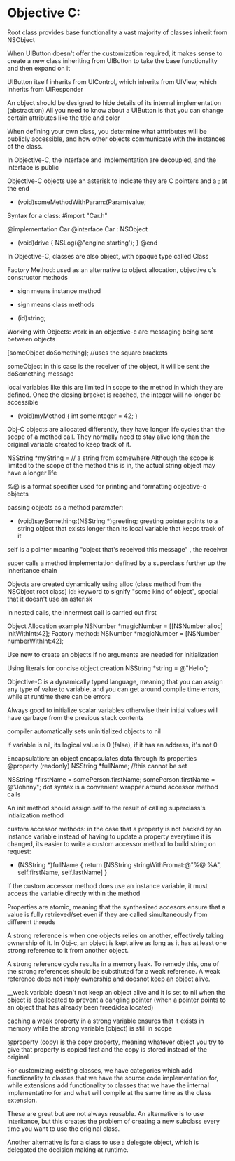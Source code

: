 # Objective C:

Root class provides base functionality
a vast majority of classes inherit from NSObject

When UIButton doesn't offer the customization required, it makes sense to create a new class inheriting from UIButton to take the base functionality and then expand on it

UIButton itself inherits from UIControl, which inherits from UIView, which inherits from UIResponder

An object should be designed to hide details of its internal implementation (abstraction)
All you need to know about a UIButton is that you can change certain attributes like the title and color

When defining your own class, you determine what atttributes will be publicly accessible, and how other objects communicate with the instances of the class.

In Objective-C, the interface and implementation are decoupled, and the interface is public

Objective-C objects use an asterisk to indicate they are C pointers and a ; at the end

- (void)someMethodWithParam:(Param)value;

Syntax for a class:
#import "Car.h"

@implementation Car
@interface Car : NSObject
- (void)drive {
  NSLog(@"engine starting');
}
@end

In Objective-C, classes are also object, with opaque type called Class

Factory Method: used as an alternative to object allocation, objective c's constructor methods

- sign means instance method

+ sign means class methods

+ (id)string;

Working with Objects:
work in an objective-c are messaging being sent between objects

[someObject doSomething]; //uses the square brackets

someObject in this case is the receiver of the object, it will be sent the doSomething message

local variables like this are limited in scope to the method in which they are defined. Once the closing bracket is reached, the integer will no longer be accessible
- (void)myMethod {
  int someInteger = 42;
}

Obj-C objects are allocated differently, they have longer life cycles than the scope of a method call. They normally need to stay alive long than the original variable created to keep track of it.

NSString *myString = // a string from somewhere
Although the scope is limited to the scope of the method this is in, the actual string object may have a longer life

%@ is a format specifier used for printing and formatting objective-c objects

passing objects as a method paramater:
- (void)saySomething:(NSString *)greeting;
greeting pointer points to a string object that exists longer than its local variable that keeps track of it

self is a pointer meaning "object that's received this message" , the receiver

super calls a method implementation defined by a superclass further up the inheritance chain

Objects are created dynamically using alloc (class method from the NSObject root class)
id: keyword to signify "some kind of object", special that it doesn't use an asterisk

in nested calls, the innermost call is carried out first


Object Allocation example
NSNumber *magicNumber = [[NSNumber alloc] initWithInt:42];
Factory method:
NSNumber *magicNumber = [NSNumber numberWithInt:42];

Use new to create an objects if no arguments are needed for initialization

Using literals for concise object creation
NSString *string = @"Hello";

Objective-C is a dynamically typed language, meaning that you can assign any type of value to variable, and you can get around compile time errors, while at runtime there can be errors

Always good to initialize scalar variables otherwise their initial values will have garbage from the previous stack contents

compiler automatically sets uninitialized objects to nil

if variable is nil, its logical value is 0 (false), if it has an address, it's not 0

Encapsulation: an object encapsulates data through its properties
@property (readonly) NSString *fullName; //this cannot be set

NSString *firstName = somePerson.firstName;
somePerson.firstName = @"Johnny";
dot syntax is a convenient wrapper around accessor method calls

An init method should assign self to the result of calling superclass's intialization method

custom accessor methods:
in the case that a property is not backed by an instance variable
instead of having to update a property everytime it is changed, its easier to write a custom accessor method to build string on request:
- (NSString *)fullName {
  return [NSString stringWithFromat:@"%@ %A", self.firstName, self.lastName]
}

if the custom accessor method does use an instance variable, it must access the variable directly within the method

Properties are atomic, meaning that the synthesized accesors ensure that a value is fully retrieved/set even if they are called simultaneously from different threads

A strong reference is when one objects relies on another, effectively taking ownership of it. In Obj-c, an object is kept alive as long as it has at least one strong reference to it from another object.

A strong reference cycle results in a memory leak. To remedy this, one of the strong references should be substituted for a weak reference. A weak reference does not imply ownership and doesnot keep an object alive.

__weak variable doesn't not keep an object alive and it is set to nil when the object is deallocated to prevent a dangling pointer (when a pointer points to an object that has already been freed/deallocated)

caching a weak property in a strong variable ensures that it exists in memory while the strong variable (object) is still in scope

@property (copy) is the copy property, meaning whatever object you try to give that property is copied first and the copy is stored instead of the original

For customizing existing classes, we have categories which add functionality to classes that we have the source code implementation for, while extensions add functionality to classes that we have the internal implementatino for and what will compile at the same time as the class extension. 

These are great but are not always reusable. An alternative is to use interitance, but this creates the problem of creating a new subclass every time you want to use the original class.

Another alternative is for a class to use a delegate object, which is delegated the decision making at runtime.




